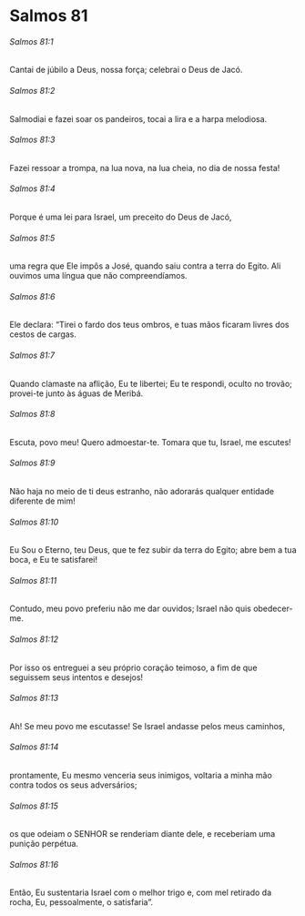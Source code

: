 # Salmos 81

###### Salmos 81:1

Cantai de júbilo a Deus, nossa força; celebrai o Deus de Jacó.

###### Salmos 81:2

Salmodiai e fazei soar os pandeiros, tocai a lira e a harpa melodiosa.

###### Salmos 81:3

Fazei ressoar a trompa, na lua nova, na lua cheia, no dia de nossa festa!

###### Salmos 81:4

Porque é uma lei para Israel, um preceito do Deus de Jacó,

###### Salmos 81:5

uma regra que Ele impôs a José, quando saiu contra a terra do Egito. Ali ouvimos uma língua que não compreendíamos.

###### Salmos 81:6

Ele declara: “Tirei o fardo dos teus ombros, e tuas mãos ficaram livres dos cestos de cargas.

###### Salmos 81:7

Quando clamaste na aflição, Eu te libertei; Eu te respondi, oculto no trovão; provei-te junto às águas de Meribá.

###### Salmos 81:8

Escuta, povo meu! Quero admoestar-te. Tomara que tu, Israel, me escutes!

###### Salmos 81:9

Não haja no meio de ti deus estranho, não adorarás qualquer entidade diferente de mim!

###### Salmos 81:10

Eu Sou o Eterno, teu Deus, que te fez subir da terra do Egito; abre bem a tua boca, e Eu te satisfarei!

###### Salmos 81:11

Contudo, meu povo preferiu não me dar ouvidos; Israel não quis obedecer-me.

###### Salmos 81:12

Por isso os entreguei a seu próprio coração teimoso, a fim de que seguissem seus intentos e desejos!

###### Salmos 81:13

Ah! Se meu povo me escutasse! Se Israel andasse pelos meus caminhos,

###### Salmos 81:14

prontamente, Eu mesmo venceria seus inimigos, voltaria a minha mão contra todos os seus adversários;

###### Salmos 81:15

os que odeiam o SENHOR se renderiam diante dele, e receberiam uma punição perpétua.

###### Salmos 81:16

Então, Eu sustentaria Israel com o melhor trigo e, com mel retirado da rocha, Eu, pessoalmente, o satisfaria”.

